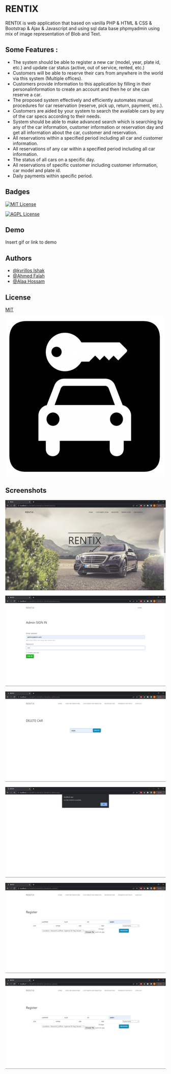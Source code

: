 
# RENTIX

RENTIX is web application that based on vanilla PHP & HTML & CSS & Bootstrap & Ajax & Javascript and using sql data 
base phpmyadmin  using mix of image representation of Blob and Text.


Some Features : 
-----
- The system should be able to register a new car (model, year, plate id, etc.) and update car status (active, out of service, rented, etc.)
- Customers will be able to reserve their cars from anywhere in the world via this system (Multiple offices).
- Customers provide information to this application by filling in their personalinformation to create an account and then he or she can reserve a car.
- The proposed system effectively and efficiently automates manual procedures for car reservation (reserve, pick up, return, payment, etc.).
- Customers are aided by your system to search the available cars by any of the car specs according to their needs.
- System should be able to make advanced search which is searching by any of the car information, customer information or reservation day and get all information about the car, customer and reservation.
- All reservations within a specified period including all car and customer information.
- All reservations of any car within a specified period including all car information.
- The status of all cars on a specific day.
- All reservations of specific customer including customer information, car model and plate id.
- Daily payments within specific period.
## Badges

[![MIT License](https://img.shields.io/badge/License-MIT-green.svg)](https://choosealicense.com/licenses/mit/)

[![AGPL License](https://img.shields.io/badge/license-AGPL-blue.svg)](http://www.gnu.org/licenses/agpl-3.0)


## Demo

Insert gif or link to demo


## Authors

- [@kyrillos Ishak](https://www.github.com/kyrillosishak)
- [@Ahmed Falah](https://www.github.com/octokatherine)
- [@Alaa Hossam](https://www.github.com/octokatherine)



## License

[MIT](https://choosealicense.com/licenses/mit/)


![Logo](https://github.com/kyrillosishak/RENTIX/blob/main/screenshots/p.png?raw=true)


## Screenshots

![App Screenshot](https://github.com/kyrillosishak/RENTIX/blob/main/screenshots/Screenshot%20(332).png?raw=true)

![App Screenshot](https://github.com/kyrillosishak/RENTIX/blob/main/screenshots/Screenshot%20(333).png?raw=true)

![App Screenshot](https://github.com/kyrillosishak/RENTIX/blob/main/screenshots/Screenshot%20(334).png?raw=true)

![App Screenshot](https://github.com/kyrillosishak/RENTIX/blob/main/screenshots/Screenshot%20(335).png?raw=true)

![App Screenshot](https://github.com/kyrillosishak/RENTIX/blob/main/screenshots/Screenshot%20(336).png?raw=true)

![App Screenshot](https://github.com/kyrillosishak/RENTIX/blob/main/screenshots/Screenshot%20(336).png?raw=true)

